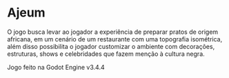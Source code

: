 # Ajeum

O jogo busca levar ao jogador a experiência de preparar pratos de origem africana, em um cenário de um restaurante com uma topografia isométrica, além disso possibilita o jogador customizar o ambiente com decorações, estruturas, shows e celebridades que fazem menção à cultura negra.  

Jogo feito na Godot Engine v3.4.4

